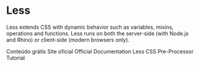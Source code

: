 # Less

Less extends CSS with dynamic behavior such as variables, mixins, operations and functions. Less runs on both the server-side (with Node.js and Rhino) or client-side (modern browsers only).

<ResourceGroupTitle>Conteúdo grátis</ResourceGroupTitle>
<BadgeLink colorScheme='blue' badgeText='Leia' href='https://lesscss.org/'>Site oficial</BadgeLink>
<BadgeLink colorScheme='blue' badgeText='Leia' href='https://lesscss.org/usage/'>Official Documentation</BadgeLink>
<BadgeLink badgeText='Watch' href='https://www.youtube.com/watch?v=YD91G8DdUsw'> Less CSS Pre-Processor Tutorial</BadgeLink>
